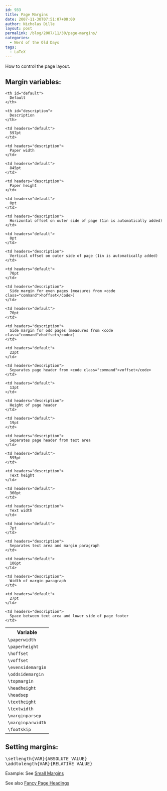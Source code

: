 ```yaml
---
id: 933
title: Page Margins
date: 2007-11-30T07:51:07+00:00
author: Nicholas Dille
layout: post
permalink: /blog/2007/11/30/page-margins/
categories:
  - Nerd of the Old Days
tags:
  - LaTeX
---
```

How to control the page layout.

<!--more-->

## Margin variables:

<table summary="This table lists variables that control the margins of a page with their default value and a short description">
  <tr>
    <th id="variable">
      Variable
    </th>
    
    <th id="default">
      Default
    </th>
    
    <th id="description">
      Description
    </th>
  </tr>
  
  <tr>
    <td headers="variable">
      <code class="command">\paperwidth</code>
    </td>
    
    <td headers="default">
      597pt
    </td>
    
    <td headers="description">
      Paper width
    </td>
  </tr>
  
  <tr>
    <td headers="variable">
      <code class="command">\paperheight</code>
    </td>
    
    <td headers="default">
      845pt
    </td>
    
    <td headers="description">
      Paper height
    </td>
  </tr>
  
  <tr>
    <td headers="variable">
      <code class="command">\hoffset</code>
    </td>
    
    <td headers="default">
      0pt
    </td>
    
    <td headers="description">
      Horizontal offset on outer side of page (1in is automatically added)
    </td>
  </tr>
  
  <tr>
    <td headers="variable">
      <code class="command">\voffset</code>
    </td>
    
    <td headers="default">
      0pt
    </td>
    
    <td headers="description">
      Vertical offset on outer side of page (1in is automatically added)
    </td>
  </tr>
  
  <tr>
    <td headers="variable">
      <code class="command">\evensidemargin</code>
    </td>
    
    <td headers="default">
      70pt
    </td>
    
    <td headers="description">
      Side margin for even pages (measures from <code class="command">hoffset</code>)
    </td>
  </tr>
  
  <tr>
    <td headers="variable">
      <code class="command">\oddsidemargin</code>
    </td>
    
    <td headers="default">
      70pt
    </td>
    
    <td headers="description">
      Side margin for odd pages (measures from <code class="command">hoffset</code>)
    </td>
  </tr>
  
  <tr>
    <td headers="variable">
      <code class="command">\topmargin</code>
    </td>
    
    <td headers="default">
      22pt
    </td>
    
    <td headers="description">
      Separates page header from <code class="command">voffset</code>
    </td>
  </tr>
  
  <tr>
    <td headers="variable">
      <code class="command">\headheight</code>
    </td>
    
    <td headers="default">
      13pt
    </td>
    
    <td headers="description">
      Height of page header
    </td>
  </tr>
  
  <tr>
    <td headers="variable">
      <code class="command">\headsep</code>
    </td>
    
    <td headers="default">
      19pt
    </td>
    
    <td headers="description">
      Separates page header from text area
    </td>
  </tr>
  
  <tr>
    <td headers="variable">
      <code class="command">\textheight</code>
    </td>
    
    <td headers="default">
      595pt
    </td>
    
    <td headers="description">
      Text height
    </td>
  </tr>
  
  <tr>
    <td headers="variable">
      <code class="command">\textwidth</code>
    </td>
    
    <td headers="default">
      360pt
    </td>
    
    <td headers="description">
      Text width
    </td>
  </tr>
  
  <tr>
    <td headers="variable">
      <code class="command">\marginparsep</code>
    </td>
    
    <td headers="default">
      7pt
    </td>
    
    <td headers="description">
      Separates text area and margin paragraph
    </td>
  </tr>
  
  <tr>
    <td headers="variable">
      <code class="command">\marginparwidth</code>
    </td>
    
    <td headers="default">
      106pt
    </td>
    
    <td headers="description">
      Width of margin paragraph
    </td>
  </tr>
  
  <tr>
    <td headers="variable">
      <code class="command">\footskip</code>
    </td>
    
    <td headers="default">
      27pt
    </td>
    
    <td headers="description">
      Space between text area and lower side of page footer
    </td>
  </tr>
</table>

## Setting margins:

<pre class="listing">\setlength{VAR}{ABSOLUTE_VALUE}
\addtolength{VAR}{RELATIVE_VALUE}</pre>

Example: See [Small Margins](/blog/2007/11/30/small-page-margins/ "Small Page Margins")

See also [Fancy Page Headings](/blog/2007/11/30/fancy-page-headers/ "Fancy Page Headers")
